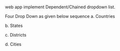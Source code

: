 web app implement Dependent/Chained dropdown list.
 
 Four Drop Down as given below sequence 
a. Countries

b. States

c. Districts 

d. Cities
